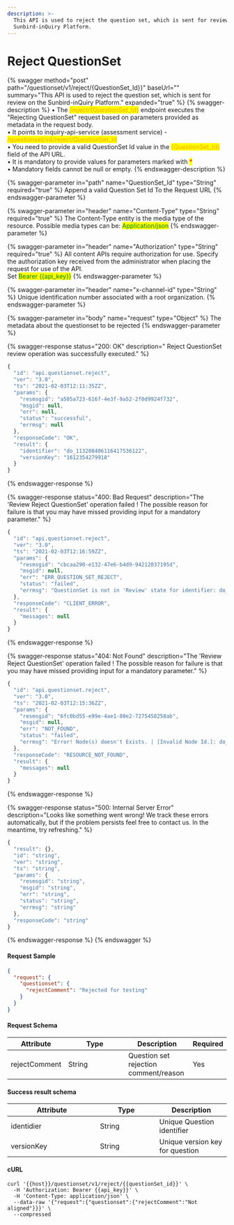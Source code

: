 ```yaml
---
description: >-
  This API is used to reject the question set, which is sent for review on the
  Sunbird-inQuiry Platform.
---
```


# Reject QuestionSet

{% swagger method="post" path="/questionset/v1/reject/{QuestionSet_Id}}" baseUrl="" summary="This API is used to reject the question set, which is sent for review on the Sunbird-inQuiry Platform." expanded="true" %}
{% swagger-description %}
• The  <mark style="color:orange;">/reject/{QuestionSet\_Id}</mark> endpoint executes the "Rejecting QuestionSet" request based on parameters provided as metadata in the request body.\
• It points to inquiry-api-service (assessment service) - <mark style="color:orange;">/questionset/v4/reject/QuestionSet\_Id</mark>\
• You need to provide a valid QuestionSet Id value in the <mark style="color:orange;">{QuestionSet\_Id}</mark> field of the API URL. \
• It is mandatory to provide values for parameters marked with <mark style="color:red;">\*</mark>\
• Mandatory fields cannot be null or empty.
{% endswagger-description %}

{% swagger-parameter in="path" name="QuestionSet_Id" type="String" required="true" %}
Append a valid Question Set Id To the Request URL
{% endswagger-parameter %}

{% swagger-parameter in="header" name="Content-Type" type="String" required="true" %}
The Content-Type entity is the media type of the resource. Possible media types can be: <mark style="color:green;">Application/json</mark>
{% endswagger-parameter %}

{% swagger-parameter in="header" name="Authorization" type="String" required="true" %}
All content APIs require authorization for use. Specify the authorization key received from the administrator when placing the request for use of the API.\
Set <mark style="color:green;">Bearer \{{api\_key\}}</mark>
{% endswagger-parameter %}

{% swagger-parameter in="header" name="x-channel-id" type="String" %}
Unique identification number associated with a root organization.
{% endswagger-parameter %}

{% swagger-parameter in="body" name="request" type="Object" %}
The metadata about the questionset to be rejected
{% endswagger-parameter %}

{% swagger-response status="200: OK" description=" Reject QuestionSet review operation was successfully executed." %}
```javascript
{
  "id": "api.questionset.reject",
  "ver": "3.0",
  "ts": "2021-02-03T12:11:35ZZ",
  "params": {
    "resmsgid": "a505a723-616f-4e3f-9a52-2f0d9924f732",
    "msgid": null,
    "err": null,
    "status": "successful",
    "errmsg": null
  },
  "responseCode": "OK",
  "result": {
    "identifier": "do_113208406116417536122",
    "versionKey": "1612354279918"
  }
}
```
{% endswagger-response %}

{% swagger-response status="400: Bad Request" description="The 'Review Reject QuestionSet' operation failed ! The possible reason for failure is that you may have missed providing input for a mandatory parameter." %}
```javascript
{
  "id": "api.questionset.reject",
  "ver": "3.0",
  "ts": "2021-02-03T12:16:59ZZ",
  "params": {
    "resmsgid": "cbcaa290-e132-47e6-b4d9-94212037195d",
    "msgid": null,
    "err": "ERR_QUESTION_SET_REJECT",
    "status": "failed",
    "errmsg": "QuestionSet is not in 'Review' state for identifier: do_113208406116417536122"
  },
  "responseCode": "CLIENT_ERROR",
  "result": {
    "messages": null
  }
}
```
{% endswagger-response %}

{% swagger-response status="404: Not Found" description="The 'Review Reject QuestionSet' operation failed ! The possible reason for failure is that you may have missed providing input for a mandatory parameter." %}
```javascript
{
  "id": "api.questionset.reject",
  "ver": "3.0",
  "ts": "2021-02-03T12:15:36ZZ",
  "params": {
    "resmsgid": "6fc0bd55-e99e-4ae1-80e2-7275458258ab",
    "msgid": null,
    "err": "NOT_FOUND",
    "status": "failed",
    "errmsg": "Error! Node(s) doesn't Exists. | [Invalid Node Id.]: do_1132084061164175361221"
  },
  "responseCode": "RESOURCE_NOT_FOUND",
  "result": {
    "messages": null
  }
}
```
{% endswagger-response %}

{% swagger-response status="500: Internal Server Error" description="Looks like something went wrong! We track these errors automatically, but if the problem persists feel free to contact us. In the meantime, try refreshing." %}
```javascript
{
  "result": {},
  "id": "string",
  "ver": "string",
  "ts": "string",
  "params": {
    "resmsgid": "string",
    "msgid": "string",
    "err": "string",
    "status": "string",
    "errmsg": "string"
  },
  "responseCode": "string"
}
```
{% endswagger-response %}
{% endswagger %}

#### Request Sample

```json
{
  "request": {
    "questionset": {
      "rejectComment": "Rejected for testing"
    }
  }
}
```

#### Request Schema

<table><thead><tr><th>Attribute</th><th width="122">Type</th><th>Description</th><th>Required</th></tr></thead><tbody><tr><td>rejectComment</td><td>String</td><td>Question set rejection comment/reason</td><td>Yes</td></tr></tbody></table>

#### Success result schema

<table><thead><tr><th width="189">Attribute</th><th width="120.33333333333331">Type</th><th>Description</th></tr></thead><tbody><tr><td>identidier</td><td>String</td><td>Unique Question identifier</td></tr><tr><td>versionKey</td><td>String</td><td>Unique version key for question</td></tr></tbody></table>

#### cURL

```shell
curl '{{host}}/questionset/v1/reject/{{questionSet_id}}' \
  -H 'Authorization: Bearer {{api_key}}' \
  -H 'Content-Type: application/json' \
  --data-raw '{"request":{"questionset":{"rejectComment":"Not aligned"}}}' \
  --compressed
```
